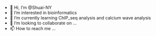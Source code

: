 - 👋 Hi, I’m @Shuai-NY
- 👀 I’m interested in bioinformatics
- 🌱 I’m currently learning ChIP_seq analysis and calcium wave analysis
- 💞️ I’m looking to collaborate on ...
- 📫 How to reach me ...

<!---
Shuai-NY/Shuai-NY is a ✨ special ✨ repository because its `README.md` (this file) appears on your GitHub profile.
You can click the Preview link to take a look at your changes.
--->
